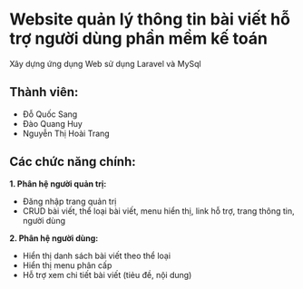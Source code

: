 # Website quản lý thông tin bài viết hỗ trợ người dùng phần mềm kế toán
Xây dựng ứng dụng Web sử dụng Laravel và MySql

## Thành viên:
- Đỗ Quốc Sang
- Đào Quang Huy
- Nguyễn Thị Hoài Trang

## Các chức năng chính:

**1. Phân hệ người quản trị:**
- Đăng nhập trang quản trị
- CRUD bài viết, thể loại bài viết, menu hiển thị, link hỗ trợ, trang thông tin, người dùng

**2. Phân hệ người dùng:**
- Hiển thị danh sách bài viết theo thể loại
- Hiển thị menu phân cấp
- Hỗ trợ xem chi tiết bài viết (tiẻu đề, nội dung)
